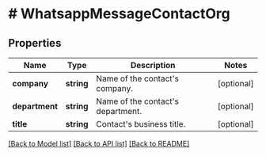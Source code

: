 # # WhatsappMessageContactOrg

## Properties

Name | Type | Description | Notes
------------ | ------------- | ------------- | -------------
**company** | **string** | Name of the contact&#39;s company. | [optional]
**department** | **string** | Name of the contact&#39;s department. | [optional]
**title** | **string** | Contact&#39;s business title. | [optional]

[[Back to Model list]](../../README.md#models) [[Back to API list]](../../README.md#endpoints) [[Back to README]](../../README.md)
